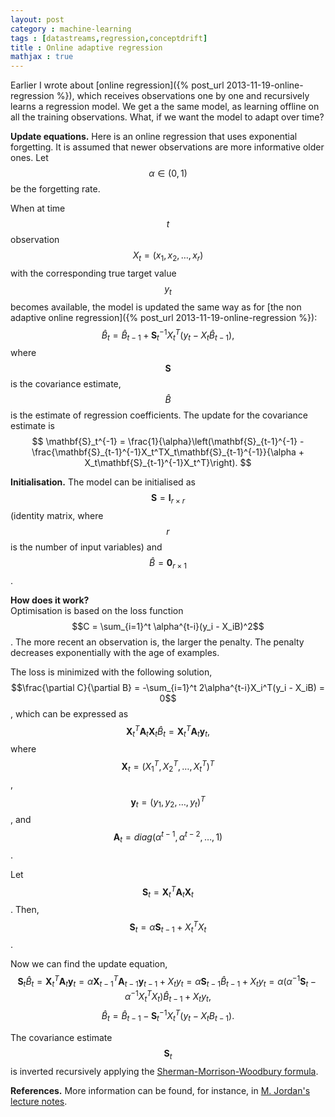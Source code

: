 ```yaml
---
layout: post
category : machine-learning
tags : [datastreams,regression,conceptdrift]
title : Online adaptive regression 
mathjax : true
---
```


Earlier I wrote about [online regression]({% post_url 2013-11-19-online-regression %}), which receives observations one by one and recursively learns a regression model. We get a the same model, as learning offline on all the training observations. What, if we want the model to adapt over time? 

**Update equations.** Here is an online regression that uses exponential forgetting. It is assumed that newer observations are more informative older ones. Let $$\alpha \in (0,1)$$ be the forgetting rate. 

When at time $$t$$ observation $$X_t = (x_1,x_2,\ldots,x_r)$$ with the corresponding  true target value $$y_t$$ becomes available, the model is updated the same way as for [the non adaptive online regression]({% post_url 2013-11-19-online-regression %}):
$$
\hat{B}_t = \hat{B}_{t-1} + \mathbf{S}_t^{-1}X_t^T(y_t  - X_t\hat{B}_{t-1}),
$$
where $$\mathbf{S}$$ is the covariance estimate, $$\hat{B}$$ is the estimate of regression coefficients. 
The update for the covariance estimate is 
$$
\mathbf{S}_t^{-1} = \frac{1}{\alpha}\left(\mathbf{S}_{t-1}^{-1} - \frac{\mathbf{S}_{t-1}^{-1}X_t^TX_t\mathbf{S}_{t-1}^{-1}}{\alpha + X_t\mathbf{S}_{t-1}^{-1}X_t^T}\right).
$$

**Initialisation.** The model can be initialised as $$\mathbf{S} = \mathbf{I}_{r \times r}$$ (identity matrix, where $$r$$ is the number of input variables) and $$\hat{B} = \mathbf{0}_{r \times 1}$$.

**How does it work?**  
Optimisation is based on the loss function
$$C = \sum_{i=1}^t \alpha^{t-i}(y_i - X_iB)^2$$.
The more recent an observation is, the larger the penalty. The penalty decreases exponentially with the age of examples. 

The loss is minimized with the following solution,
$$\frac{\partial C}{\partial B} = -\sum_{i=1}^t 2\alpha^{t-i}X_i^T(y_i - X_iB) = 0$$,
which can be expressed as 
$$
\mathbf{X}_t^T\mathbf{A}_t\mathbf{X}_t\hat{B}_t = \mathbf{X}_t^T\mathbf{A}_t\mathbf{y}_t,
$$
where $$\mathbf{X}_t  = (X_1^T, X_2^T, \ldots, X_t^T)^T$$,
$$\mathbf{y}_t = (y_1,y_2,\ldots,y_t)^T$$, and $$\mathbf{A}_t = \mathit{diag}(\alpha^{t-1},\alpha^{t-2},\ldots,1)$$.

Let $$\mathbf{S}_t = \mathbf{X}^T_t\mathbf{A}_t\mathbf{X}_t$$. Then,
$$\mathbf{S}_t = \alpha\mathbf{S}_{t-1} + X_t^TX_t$$. 

Now we can find the update equation,
$$
\mathbf{S}_t\hat{B}_t = \mathbf{X}_t^T\mathbf{A}_t\mathbf{y}_t = 
\alpha\mathbf{X}^T_{t-1}\mathbf{A}_{t-1}\mathbf{y}_{t-1} + X_ty_t = \alpha \mathbf{S}_{t-1}\hat{B}_{t-1} + X_ty_t = \alpha(\alpha^{-1}\mathbf{S}_t - \alpha^{-1}X_t^TX_t)\hat{B}_{t-1} + X_ty_t,
$$
$$
\hat{B}_t = \hat{B}_{t-1} - \mathbf{S}_t^{-1}X_t^T(y_t - X_tB_{t-1}).
$$

The covariance estimate $$\mathbf{S}_t$$ is inverted recursively applying the [Sherman-Morrison-Woodbury formula](http://en.wikipedia.org/wiki/Woodbury_matrix_identity).

**References.** More information can be found, for instance, in [M. Jordan's lecture notes](http://www.cs.berkeley.edu/~jordan/courses/294-fall98/readings/rls.ps).
